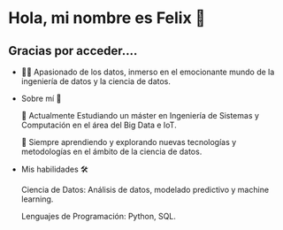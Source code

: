 # Hola, mi nombre es Felix  👋

## Gracias por acceder....

- 👨‍💻 Apasionado de los datos, inmerso en el emocionante mundo de la ingeniería de datos y la ciencia de datos.
  
- Sobre mí 🚀
  
    💼 Actualmente Estudiando un máster en Ingeniería de Sistemas y Computación en el área del Big Data e IoT.
  
    🌱 Siempre aprendiendo y explorando nuevas tecnologías y metodologías en el ámbito de la ciencia de datos.
  
- Mis habilidades 🛠️
  
    Ciencia de Datos: Análisis de datos, modelado predictivo y machine learning.
  
    Lenguajes de Programación: Python, SQL.

